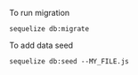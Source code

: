 To run migration

```
sequelize db:migrate
```


To add data seed

```
sequelize db:seed --MY_FILE.js
```
